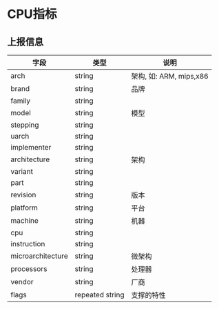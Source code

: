 # CPU指标

## 上报信息

| 字段              | 类型            | 说明                    |
| ----------------- | --------------- | ----------------------- |
| arch              | string          | 架构, 如: ARM, mips,x86 |
| brand             | string          | 品牌                    |
| family            | string          |                         |
| model             | string          | 模型                    |
| stepping          | string          |                         |
| uarch             | string          |                         |
| implementer       | string          |                         |
| architecture      | string          | 架构                    |
| variant           | string          |                         |
| part              | string          |                         |
| revision          | string          | 版本                    |
| platform          | string          | 平台                    |
| machine           | string          | 机器                    |
| cpu               | string          |                         |
| instruction       | string          |                         |
| microarchitecture | string          | 微架构                  |
| processors        | string          | 处理器                  |
| vendor            | string          | 厂商                    |
| flags             | repeated string | 支撑的特性              |
